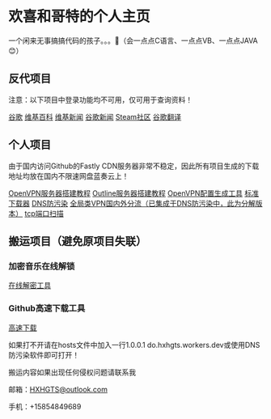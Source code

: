 # 欢喜和哥特的个人主页

一个闲来无事搞搞代码的孩子。。。🤮（会一点点C语言、一点点VB、一点点JAVA😊）

## 反代项目

注意：以下项目中登录功能均不可用，仅可用于查询资料！

[谷歌](https://g.hxhgts.workers.dev) [维基百科](https://wiki.hxhgts.workers.dev) [维基新闻](https://wikinews.hxhgts.workers.dev) [谷歌新闻](https://gnews.hxhgts.workers.dev) [Steam社区](https://steamcommunity.hxhgts.workers.dev) [谷歌翻译](https://translate.hxhgts.workers.dev) 

## 个人项目

由于国内访问Github的Fastly CDN服务器非常不稳定，因此所有项目生成的下载地址均放在国内不限速网盘蓝奏云上！

[OpenVPN服务器搭建教程](https://hxhgts.github.io/OpenVPN-Server-Create) [Outline服务器搭建教程](https://hxhgts.github.io/Outline-Server-Create/) [OpenVPN配置生成工具](https://hxhgts.github.io/OpenVPN-Config-Generator) [标准下载器](https://hxhgts.github.io/FreeDownloader/) [DNS防污染](https://hxhgts.github.io/AntiDNSPollute/) [全局类VPN国内外分流（已集成于DNS防污染中，此为分解版本）](https://hxhgts.github.io/ChangeVPNRoute/) [tcp端口扫描](https://hxhgts.github.io/Port-Scanner)

## 搬运项目（避免原项目失联）

### 加密音乐在线解锁

[在线解密工具](https://hxhgts.github.io/QQMusicUnblocker/)

### Github高速下载工具

[高速下载](http://g.widyun.com/)

如果打不开请在hosts文件中加入一行1.0.0.1 do.hxhgts.workers.dev或使用DNS防污染软件即可打开！

搬运内容如果出现任何侵权问题请联系我

邮箱：HXHGTS@outlook.com

手机：+15854849689

